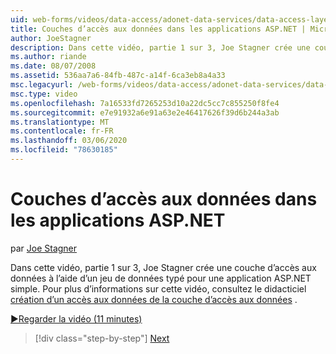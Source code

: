 ```yaml
---
uid: web-forms/videos/data-access/adonet-data-services/data-access-layers-in-aspnet-applications
title: Couches d’accès aux données dans les applications ASP.NET | Microsoft Docs
author: JoeStagner
description: Dans cette vidéo, partie 1 sur 3, Joe Stagner crée une couche d’accès aux données à l’aide d’un jeu de données typé pour une application ASP.NET simple. Pour plus d’informations sur...
ms.author: riande
ms.date: 08/07/2008
ms.assetid: 536aa7a6-84fb-487c-a14f-6ca3eb8a4a33
msc.legacyurl: /web-forms/videos/data-access/adonet-data-services/data-access-layers-in-aspnet-applications
msc.type: video
ms.openlocfilehash: 7a16533fd7265253d10a22dc5cc7c855250f8fe4
ms.sourcegitcommit: e7e91932a6e91a63e2e46417626f39d6b244a3ab
ms.translationtype: MT
ms.contentlocale: fr-FR
ms.lasthandoff: 03/06/2020
ms.locfileid: "78630185"
---
```

# <a name="data-access-layers-in-aspnet-applications"></a>Couches d’accès aux données dans les applications ASP.NET

par [Joe Stagner](https://github.com/JoeStagner)

Dans cette vidéo, partie 1 sur 3, Joe Stagner crée une couche d’accès aux données à l’aide d’un jeu de données typé pour une application ASP.NET simple. Pour plus d’informations sur cette vidéo, consultez le didacticiel [création d’un accès aux données de la couche d’accès aux données](../../../overview/data-access/introduction/creating-a-data-access-layer-vb.md) .

[&#9654;Regarder la vidéo (11 minutes)](https://channel9.msdn.com/Blogs/ASP-NET-Site-Videos/data-access-layers-in-aspnet-applications)

> [!div class="step-by-step"]
> [Next](how-to-manually-bind-a-dataset-to-a-datagrid.md)
